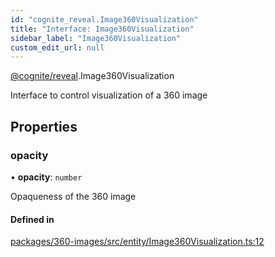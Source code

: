 ```yaml
---
id: "cognite_reveal.Image360Visualization"
title: "Interface: Image360Visualization"
sidebar_label: "Image360Visualization"
custom_edit_url: null
---
```


[@cognite/reveal](../modules/cognite_reveal.md).Image360Visualization

Interface to control visualization of a 360 image

## Properties

### opacity

• **opacity**: `number`

Opaqueness of the 360 image

#### Defined in

[packages/360-images/src/entity/Image360Visualization.ts:12](https://github.com/cognitedata/reveal/blob/917d1d190/viewer/packages/360-images/src/entity/Image360Visualization.ts#L12)
